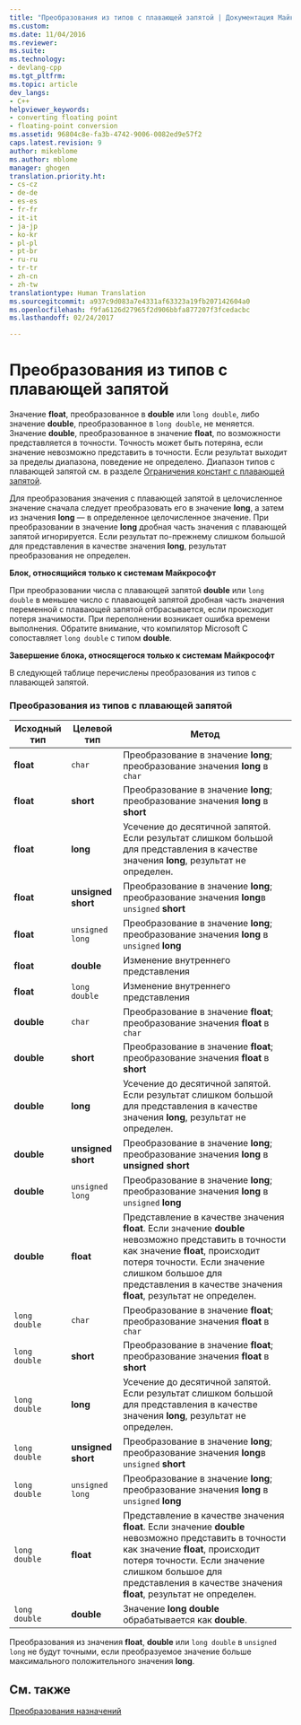 ```yaml
---
title: "Преобразования из типов с плавающей запятой | Документация Майкрософт"
ms.custom: 
ms.date: 11/04/2016
ms.reviewer: 
ms.suite: 
ms.technology:
- devlang-cpp
ms.tgt_pltfrm: 
ms.topic: article
dev_langs:
- C++
helpviewer_keywords:
- converting floating point
- floating-point conversion
ms.assetid: 96804c8e-fa3b-4742-9006-0082ed9e57f2
caps.latest.revision: 9
author: mikeblome
ms.author: mblome
manager: ghogen
translation.priority.ht:
- cs-cz
- de-de
- es-es
- fr-fr
- it-it
- ja-jp
- ko-kr
- pl-pl
- pt-br
- ru-ru
- tr-tr
- zh-cn
- zh-tw
translationtype: Human Translation
ms.sourcegitcommit: a937c9d083a7e4331af63323a19fb207142604a0
ms.openlocfilehash: f9fa6126d27965f2d906bbfa877207f3fcedacbc
ms.lasthandoff: 02/24/2017

---
```

# <a name="conversions-from-floating-point-types"></a>Преобразования из типов с плавающей запятой
Значение **float**, преобразованное в **double** или `long double`, либо значение **double**, преобразованное в `long double`, не меняется. Значение **double**, преобразованное в значение **float**, по возможности представляется в точности. Точность может быть потеряна, если значение невозможно представить в точности. Если результат выходит за пределы диапазона, поведение не определено. Диапазон типов с плавающей запятой см. в разделе [Ограничения констант с плавающей запятой](../c-language/limits-on-floating-point-constants.md).  
  
 Для преобразования значения с плавающей запятой в целочисленное значение сначала следует преобразовать его в значение **long**, а затем из значения **long** — в определенное целочисленное значение. При преобразовании в значение **long** дробная часть значения с плавающей запятой игнорируется. Если результат по-прежнему слишком большой для представления в качестве значения **long**, результат преобразования не определен.  
  
 **Блок, относящийся только к системам Майкрософт**  
  
 При преобразовании числа с плавающей запятой **double** или `long double` в меньшее число с плавающей запятой дробная часть значения переменной с плавающей запятой отбрасывается, если происходит потеря значимости. При переполнении возникает ошибка времени выполнения. Обратите внимание, что компилятор Microsoft C сопоставляет `long double` с типом **double**.  
  
 **Завершение блока, относящегося только к системам Майкрософт**  
  
 В следующей таблице перечислены преобразования из типов с плавающей запятой.  
  
### <a name="conversions-from-floating-point-types"></a>Преобразования из типов с плавающей запятой  
  
|Исходный тип|Целевой тип|Метод|  
|----------|--------|------------|  
|**float**|`char`|Преобразование в значение **long**; преобразование значения **long** в `char`|  
|**float**|**short**|Преобразование в значение **long**; преобразование значения **long** в **short**|  
|**float**|**long**|Усечение до десятичной запятой. Если результат слишком большой для представления в качестве значения **long**, результат не определен.|  
|**float**|**unsigned short**|Преобразование в значение **long**; преобразование значения **long**в `unsigned` **short**|  
|**float**|`unsigned long`|Преобразование в значение **long**; преобразование значения **long** в `unsigned` **long**|  
|**float**|**double**|Изменение внутреннего представления|  
|**float**|`long double`|Изменение внутреннего представления|  
|**double**|`char`|Преобразование в значение **float**; преобразование значения **float** в `char`|  
|**double**|**short**|Преобразование в значение **float**; преобразование значения **float** в **short**|  
|**double**|**long**|Усечение до десятичной запятой. Если результат слишком большой для представления в качестве значения **long**, результат не определен.|  
|**double**|**unsigned short**|Преобразование в значение **long**; преобразование значения **long** в **unsigned short**|  
|**double**|`unsigned long`|Преобразование в значение **long**; преобразование значения **long** в `unsigned` **long**|  
|**double**|**float**|Представление в качестве значения **float**. Если значение **double** невозможно представить в точности как значение **float**, происходит потеря точности. Если значение слишком большое для представления в качестве значения **float**, результат не определен.|  
|`long double`|`char`|Преобразование в значение **float**; преобразование значения **float** в `char`|  
|`long double`|**short**|Преобразование в значение **float**; преобразование значения **float** в **short**|  
|`long double`|**long**|Усечение до десятичной запятой. Если результат слишком большой для представления в качестве значения **long**, результат не определен.|  
|`long double`|**unsigned short**|Преобразование в значение **long**; преобразование значения **long**в `unsigned` **short**|  
|`long double`|`unsigned long`|Преобразование в значение **long**; преобразование значения **long** в `unsigned` **long**|  
|`long double`|**float**|Представление в качестве значения **float**. Если значение **double** невозможно представить в точности как значение **float**, происходит потеря точности. Если значение слишком большое для представления в качестве значения **float**, результат не определен.|  
|`long double`|**double**|Значение **long double** обрабатывается как **double**.|  
  
 Преобразования из значения **float**, **double** или `long double` в `unsigned long` не будут точными, если преобразуемое значение больше максимального положительного значения **long**.  
  
## <a name="see-also"></a>См. также  
 [Преобразования назначений](../c-language/assignment-conversions.md)

